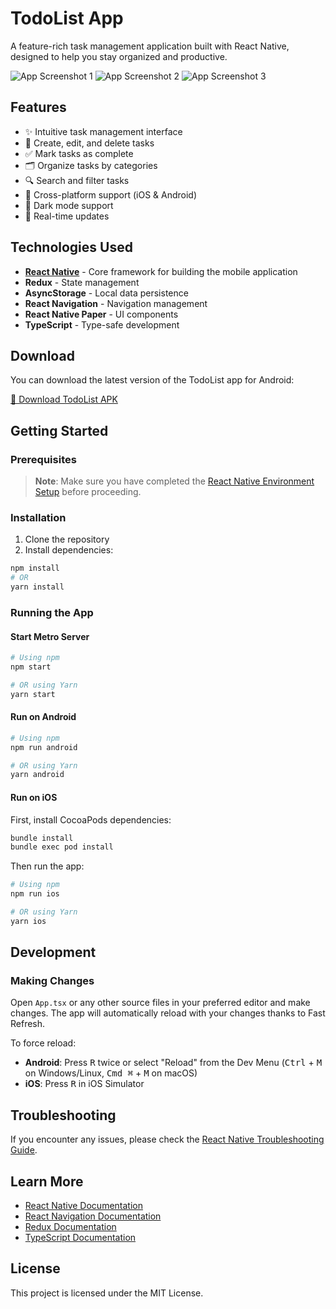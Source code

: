 # TodoList App

A feature-rich task management application built with React Native, designed to help you stay organized and productive.

![App Screenshot 1](./assets/sc1.jpg) ![App Screenshot 2](./assets/sc2.jpg) ![App Screenshot 3](./assets/sc3.jpg)

## Features

- ✨ Intuitive task management interface
- 📝 Create, edit, and delete tasks
- ✅ Mark tasks as complete
- 🗂️ Organize tasks by categories
- 🔍 Search and filter tasks
- 📱 Cross-platform support (iOS & Android)
- 🌙 Dark mode support
- 🔄 Real-time updates

## Technologies Used

- [**React Native**](https://reactnative.dev) - Core framework for building the mobile application
- **Redux** - State management
- **AsyncStorage** - Local data persistence
- **React Navigation** - Navigation management
- **React Native Paper** - UI components
- **TypeScript** - Type-safe development

## Download

You can download the latest version of the TodoList app for Android:

[📱 Download TodoList APK](./assets/todolist.apk)

## Getting Started

### Prerequisites

> **Note**: Make sure you have completed the [React Native Environment Setup](https://reactnative.dev/docs/environment-setup) before proceeding.

### Installation

1. Clone the repository
2. Install dependencies:

```sh
npm install
# OR
yarn install
```

### Running the App

#### Start Metro Server

```sh
# Using npm
npm start

# OR using Yarn
yarn start
```

#### Run on Android

```sh
# Using npm
npm run android

# OR using Yarn
yarn android
```

#### Run on iOS

First, install CocoaPods dependencies:

```sh
bundle install
bundle exec pod install
```

Then run the app:

```sh
# Using npm
npm run ios

# OR using Yarn
yarn ios
```

## Development

### Making Changes

Open `App.tsx` or any other source files in your preferred editor and make changes. The app will automatically reload with your changes thanks to Fast Refresh.

To force reload:

- **Android**: Press <kbd>R</kbd> twice or select "Reload" from the Dev Menu (<kbd>Ctrl</kbd> + <kbd>M</kbd> on Windows/Linux, <kbd>Cmd ⌘</kbd> + <kbd>M</kbd> on macOS)
- **iOS**: Press <kbd>R</kbd> in iOS Simulator

## Troubleshooting

If you encounter any issues, please check the [React Native Troubleshooting Guide](https://reactnative.dev/docs/troubleshooting).

## Learn More

- [React Native Documentation](https://reactnative.dev/docs/getting-started)
- [React Navigation Documentation](https://reactnavigation.org/)
- [Redux Documentation](https://redux.js.org/)
- [TypeScript Documentation](https://www.typescriptlang.org/docs/)

## License

This project is licensed under the MIT License.
